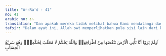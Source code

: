 ```yaml
---
title: "Ar-Ra'd - 41"
no: 41
arabic_no: ٤١
translation: "Dan apakah mereka tidak melihat bahwa Kami mendatangi daerah-daerah (orang yang ingkar kepada Allah), lalu Kami kurangi (daerah-daerah) itu (sedikit demi sedikit) dari tepi-tepinya? Dan Allah menetapkan hukum (menurut kehendak-Nya), tidak ada yang dapat menolak ketetapan-Nya; Dia Mahacepat perhitungan-Nya."
tafsir: "Dalam ayat ini, Allah swt memperlihatkan pula sisi lain dari kekuasaan-Nya dalam menimpakan hukuman terhadap orang-orang kafir, yaitu dengan cara mengurangi luas daerah negeri mereka sedikit demi sedikit. Pengurangan daerah mereka itu, mungkin disebabkan bencana alam yang diturunkan Allah kepada mereka, sehingga sebagian dari daerah mereka menjadi rusak dan tidak dapat didiami lagi; atau karena terjadi peperangan, sehingga wilayah kekuasaannya dikuasai bangsa lain dan mereka menjadi terdesak atau diusir dari negeri mereka.\n\nSelanjutnya, dalam ayat ini dijelaskan kekuasaan Allah dalam hal menetapkan hukum menurut hikmah dan kehendak-Nya, dan hukum yang telah ditetapkan-Nya tidak akan dapat ditolak atau dibantah oleh siapapun juga.\n\nPada akhir ayat ini, ditegaskan bahwa Allah cepat sekali mengadakan perhitungan terhadap perbuatan hamba-Nya, sehingga mereka yang beriman dan berbuat kebajikan akan memperoleh ganjaran kebaikan, sedang mereka yang ingkar kepada-Nya dan berbuat kezaliman pasti mendapat siksa dan kemurkaan-Nya. Segala perbuatan hamba-Nya tidak akan luput dari perhitungan Allah."
---
```

اَوَلَمْ يَرَوْا اَنَّا نَأْتِى الْاَرْضَ نَنْقُصُهَا مِنْ اَطْرَافِهَاۗ وَاللّٰهُ يَحْكُمُ لَا مُعَقِّبَ لِحُكْمِهٖۗ وَهُوَ سَرِيْعُ الْحِسَابِ 